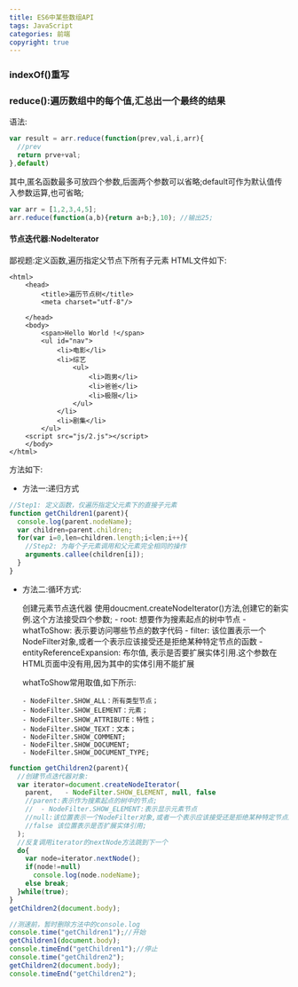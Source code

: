 ```yaml
---
title: ES6中某些数组API
tags: JavaScript
categories: 前端
copyright: true
---
```

### indexOf()重写
### reduce():遍历数组中的每个值,汇总出一个最终的结果
语法:

```js
var result = arr.reduce(function(prev,val,i,arr){
  //prev 
  return prve+val;
},default)
```
其中,匿名函数最多可放四个参数,后面两个参数可以省略;default可作为默认值传入参数运算,也可省略;

```js
var arr = [1,2,3,4,5];
arr.reduce(function(a,b){return a+b;},10); //输出25;
```

#### 节点迭代器:Nodelterator
鄙视题:定义函数,遍历指定父节点下所有子元素
HTML文件如下:
```
<html>
	<head>
		<title>遍历节点树</title>
		<meta charset="utf-8"/>
		
	</head>
	<body>
		<span>Hello World !</span>
		<ul id="nav">
			<li>电影</li>
			<li>综艺
				<ul>
					<li>跑男</li>
					<li>爸爸</li>
					<li>极限</li>
				</ul>
			</li>
			<li>剧集</li>
		</ul>	
    <script src="js/2.js"></script>
	</body>
</html>
```
方法如下:
- 方法一:递归方式

```js
//Step1: 定义函数，仅遍历指定父元素下的直接子元素
function getChildren1(parent){
  console.log(parent.nodeName);
  var children=parent.children;
  for(var i=0,len=children.length;i<len;i++){
    //Step2: 为每个子元素调用和父元素完全相同的操作
    arguments.callee(children[i]);
  }
}
```

- 方法二:循环方式:

    创建元素节点迭代器
  使用doucment.createNodeIterator()方法,创建它的新实例.这个方法接受四个参数;
      - root: 想要作为搜素起点的树中节点
      - whatToShow: 表示要访问哪些节点的数字代码
      - filter: 该位置表示一个NodeFilter对象,或者一个表示应该接受还是拒绝某种特定节点的函数
      - entityReferenceExpansion: 布尔值, 表示是否要扩展实体引用.这个参数在HTML页面中没有用,因为其中的实体引用不能扩展

  whatToShow常用取值,如下所示:

      - NodeFilter.SHOW_ALL：所有类型节点；
      - NodeFilter.SHOW_ELEMENT：元素；
      - NodeFilter.SHOW_ATTRIBUTE：特性；
      - NodeFilter.SHOW_TEXT：文本；
      - NodeFilter.SHOW_COMMENT;
      - NodeFilter.SHOW_DOCUMENT;
      - NodeFilter.SHOW_DOCUMENT_TYPE;

``` js
function getChildren2(parent){
  //创建节点迭代器对象:
  var iterator=document.createNodeIterator(
    parent,   - NodeFilter.SHOW_ELEMENT, null, false 
    //parent:表示作为搜素起点的树中的节点;
    //  - NodeFilter.SHOW_ELEMENT:表示显示元素节点
    //null:该位置表示一个NodeFilter对象,或者一个表示应该接受还是拒绝某种特定节点的函数,一般写为null;
    //false 该位置表示是否扩展实体引用;
  );
  //反复调用iterator的nextNode方法跳到下一个
  do{
    var node=iterator.nextNode();
    if(node!=null)
      console.log(node.nodeName);
    else break;
  }while(true);
}
getChildren2(document.body);

//测速前，暂时删除方法中的console.log
console.time("getChildren1");//开始
getChildren1(document.body);
console.timeEnd("getChildren1");//停止
console.time("getChildren2");
getChildren2(document.body);
console.timeEnd("getChildren2");
```